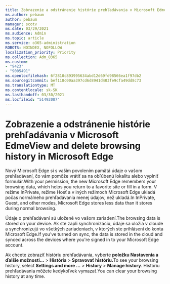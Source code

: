 ```yaml
---
title: Zobrazenie a odstránenie histórie prehľadávania v Microsoft Edme
ms.author: pebaum
author: pebaum
manager: scotv
ms.date: 03/29/2021
ms.audience: Admin
ms.topic: article
ms.service: o365-administration
ROBOTS: NOINDEX, NOFOLLOW
localization_priority: Priority
ms.collection: Adm_O365
ms.custom:
- "9423"
- "9005491"
ms.openlocfilehash: 6f2810c893995634abd12d69fd98566ea1f97db2
ms.sourcegitcommit: bef118c00aa397cd6d8941d403fe9cfa49dd8c73
ms.translationtype: MT
ms.contentlocale: sk-SK
ms.lasthandoff: 03/30/2021
ms.locfileid: "51492087"
---
```

# <a name="view-and-delete-browsing-history-in-microsoft-edge"></a><span data-ttu-id="9b088-102">Zobrazenie a odstránenie histórie prehľadávania v Microsoft Edme</span><span class="sxs-lookup"><span data-stu-id="9b088-102">View and delete browsing history in Microsoft Edge</span></span>

<span data-ttu-id="9b088-103">Nový Microsoft Edge si s vaším povolením pamätá údaje o vašom prehľadávaní, čo vám pomôže vrátiť sa na obľúbenú lokalitu alebo vyplniť formulár.</span><span class="sxs-lookup"><span data-stu-id="9b088-103">With your permission, the new Microsoft Edge remembers your browsing data, which helps you return to a favorite site or fill in a form.</span></span> <span data-ttu-id="9b088-104">V režime InPrivate, režime Hosť a v iných režimoch Microsoft Edge ukladá počas normálneho prehľadávania menej údajov, než ukladá.</span><span class="sxs-lookup"><span data-stu-id="9b088-104">In InPrivate, Guest, and other modes, Microsoft Edge stores less data than it stores during normal browsing.</span></span>

<span data-ttu-id="9b088-105">Údaje o prehľadávaní sú uložené vo vašom zariadení.</span><span class="sxs-lookup"><span data-stu-id="9b088-105">The browsing data is stored on your device.</span></span> <span data-ttu-id="9b088-106">Ak ste zapli synchronizáciu, údaje sa uložia v cloude a synchronizujú vo všetkých zariadeniach, v ktorých ste prihlásení do konta Microsoft Edge.</span><span class="sxs-lookup"><span data-stu-id="9b088-106">If you've turned on sync, the data is stored in the cloud and synced across the devices where you're signed in to your Microsoft Edge account.</span></span>

<span data-ttu-id="9b088-107">Ak chcete zobraziť históriu prehľadávania, vyberte **položku Nastavenia a ďalšie možnosti...**   >  **História**  >  **Spravovať históriu.**</span><span class="sxs-lookup"><span data-stu-id="9b088-107">To see your browsing history, select **Settings and more ...**  > **History** > **Manage history**.</span></span> <span data-ttu-id="9b088-108">Históriu prehľadávania môžete kedykoľvek vymazať.</span><span class="sxs-lookup"><span data-stu-id="9b088-108">You can clear your browsing history at any time.</span></span>